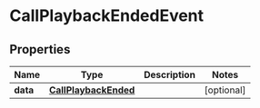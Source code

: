 

# CallPlaybackEndedEvent


## Properties

Name | Type | Description | Notes
------------ | ------------- | ------------- | -------------
**data** | [**CallPlaybackEnded**](CallPlaybackEnded.md) |  |  [optional]



